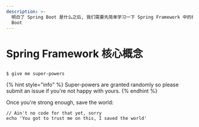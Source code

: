 ```yaml
---
description: >-
  明白了 Spring Boot 是什么之后, 我们需要先简单学习一下 Spring Framework 中的核心概念, 它能帮助我们更好地理解 Spring
  Boot
---
```


# Spring Framework 核心概念

## 

```
$ give me super-powers
```

{% hint style="info" %}
 Super-powers are granted randomly so please submit an issue if you're not happy with yours.
{% endhint %}

Once you're strong enough, save the world:

```
// Ain't no code for that yet, sorry
echo 'You got to trust me on this, I saved the world'
```



